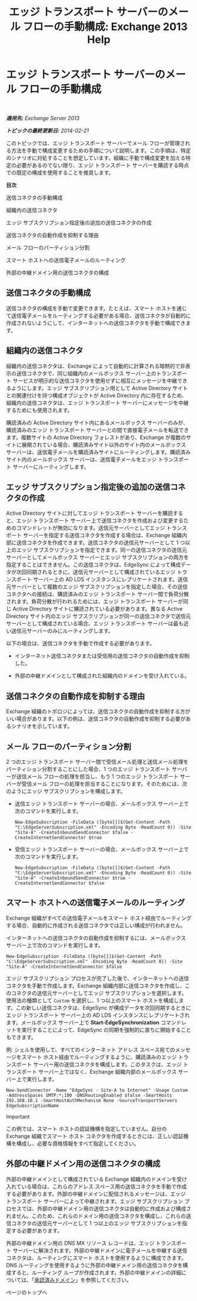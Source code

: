 ﻿---
title: 'エッジ トランスポート サーバーのメール フローの手動構成: Exchange 2013 Help'
TOCTitle: エッジ トランスポート サーバーのメール フローの手動構成
ms:assetid: cb4cc165-6c09-44ab-a95f-167ae8ed2485
ms:mtpsurl: https://technet.microsoft.com/ja-jp/library/Dn606261(v=EXCHG.150)
ms:contentKeyID: 61180562
ms.date: 04/24/2018
mtps_version: v=EXCHG.150
ms.translationtype: HT
---

# エッジ トランスポート サーバーのメール フローの手動構成

 

_**適用先:** Exchange Server 2013_

_**トピックの最終更新日:** 2014-02-21_

このトピックでは、エッジ トランスポート サーバーでメール フローが管理される方法を手動で構成変更するための手順について説明します。この手順は、特定のシナリオに対処することを想定しています。組織に手動で構成変更を加える特定の必要があるのでない限り、エッジ トランスポート サーバーを購読する時点での既定の構成を使用することを推奨します。

**目次**

送信コネクタの手動構成

組織内の送信コネクタ

エッジ サブスクリプション指定後の追加の送信コネクタの作成

送信コネクタの自動作成を抑制する理由

メール フローのパーティション分割

スマート ホストへの送信電子メールのルーティング

外部の中継ドメイン用の送信コネクタの構成

## 送信コネクタの手動構成

送信コネクタの構成を手動で変更できます。たとえば、スマート ホストを通じて送信電子メールをルーティングする必要がある場合、送信コネクタが自動的に作成されないようにして、インターネットへの送信コネクタを手動で構成できます。

## 組織内の送信コネクタ

組織内の送信コネクタは、Exchange によって自動的に計算される暗黙的で非表示の送信コネクタで、同じ組織内のメールボックス サーバー上のトランスポート サービスが明示的な送信コネクタを使用せずに相互にメッセージを中継できるようにします。エッジ サブスクリプション用として Active Directory サイトとの関連付けを持つ構成オブジェクトが Active Directory 内に存在するため、組織内の送信コネクタは、エッジ トランスポート サーバーにメッセージを中継するためにも使用されます。

購読済みの Active Directory サイト内にあるメールボックス サーバーのみが、購読済みのエッジ トランスポート サーバーとの間で直接電子メールを転送できます。複数サイトの Active Directory フォレストがあり、Exchange が複数のサイトに展開されている場合、購読済みサイト以外のサイト内のメールボックス サーバーは、送信電子メールを購読済みサイトにルーティングします。購読済みサイト内のメールボックス サーバーは、送信電子メールをエッジ トランスポート サーバーにルーティングします。

## エッジ サブスクリプション指定後の追加の送信コネクタの作成

Active Directory サイトに対してエッジ トランスポート サーバーを購読すると、エッジ トランスポート サーバー上で送信コネクタを作成および変更するためのコマンドレットが無効になります。送信元サーバーとしてエッジ トランスポート サーバーを指定する送信コネクタを作成する場合は、Exchange 組織内部に送信コネクタを作成できます。送信コネクタの送信元サーバーとして 1 つ以上のエッジ サブスクリプションを指定できます。同一の送信コネクタの送信元サーバーとしてメールボックス サーバーとエッジ サブスクリプションの両方を指定することはできません。この送信コネクタは、EdgeSync によって構成データが次回同期されるときに、送信元サーバーとして構成されているエッジ トランスポート サーバー上の AD LDS インスタンスにレプリケートされます。送信元サーバーとして複数のエッジ サブスクリプションを指定した場合、その送信コネクタへの接続は、購読済みのエッジ トランスポート サーバー間で負荷分散されます。負荷分散が行われるためには、エッジ トランスポート サーバーが同じ Active Directory サイトに購読されている必要があります。異なる Active Directory サイト内のエッジ サブスクリプションが同一の送信コネクタで送信元サーバーとして構成されている場合、エッジ トランスポート サーバーは最も近い送信元サーバーのみにルーティングします。

以下の場合は、送信コネクタを手動で作成する必要があります。

  - インターネット送信コネクタまたは受信用の送信コネクタの自動作成を抑制した。

  - 外部の中継ドメインとして構成された組織内のドメインを受け入れている。

## 送信コネクタの自動作成を抑制する理由

Exchange 組織のトポロジによっては、送信コネクタの自動作成を抑制する方がいい場合があります。以下の例は、送信コネクタの自動作成を抑制する必要があるシナリオを示しています。

## メール フローのパーティション分割

2 つのエッジ トランスポート サーバー間で受信メール処理と送信メール処理をパーティション分割することにした場合、1 つのエッジ トランスポート サーバーが送信メール フローの処理を担当し、もう 1 つのエッジ トランスポート サーバーが受信メール フローの処理を担当することになります。そのためには、次のようにエッジ サブスクリプションを構成します。

  - 送信エッジ トランスポート サーバーの場合、メールボックス サーバー上で次のコマンドを実行します。
    
        New-EdgeSubscription -FileData ([byte[]]$(Get-Content -Path "C:\EdgeServerSubscription.xml" -Encoding Byte -ReadCount 0)) -Site "Site-A" -CreateInboundSendConnector $false -CreateInternetSendConnector $true

  - 受信エッジ トランスポート サーバーの場合、メールボックス サーバー上で次のコマンドを実行します。
    
        New-EdgeSubscription -FileData ([byte[]]$(Get-Content -Path "C:\EdgeServerSubscription.xml" -Encoding Byte -ReadCount 0)) -Site "Site-A" -CreateInboundSendConnector $true -CreateInternetSendConnector $false

## スマート ホストへの送信電子メールのルーティング

Exchange 組織がすべての送信電子メールをスマート ホスト経由でルーティングする場合、自動的に作成される送信コネクタでは正しい構成が行われません。

インターネットへの送信コネクタの自動作成を抑制するには、メールボックス サーバー上で次のコマンドを実行します。

    New-EdgeSubscription -FileData ([byte[]]$(Get-Content -Path "C:\EdgeServerSubscription.xml" -Encoding Byte -ReadCount 0)) -Site "Site-A" -CreateInternetSendConnector $false

エッジ サブスクリプション プロセスが完了した後で、インターネットへの送信コネクタを手動で作成します。Exchange 組織内部に送信コネクタを作成し、このコネクタの送信元サーバーとしてエッジ サブスクリプションを選択します。使用法の種類として `Custom` を選択し、1 つ以上のスマート ホストを構成します。この新しい送信コネクタは、EdgeSync が構成データを次回同期するときにエッジ トランスポート サーバー上の AD LDS インスタンスにレプリケートされます。メールボックス サーバー上で **Start-EdgeSynchronization** コマンドレットを実行することによって、EdgeSync の同期を強制的に直ちに開始することもできます。

例: シェルを使用して、すべてのインターネット アドレス スペース宛てのメッセージをスマート ホスト経由でルーティングするように、購読済みのエッジ トランスポート サーバー用の送信コネクタを構成します。このタスクは、エッジ トランスポート サーバー上ではなく、Exchange 組織内部のメールボックス サーバー上で実行します。

    New-SendConnector -Name "EdgeSync - Site-A to Internet" -Usage Custom -AddressSpaces SMTP:*;100 -DNSRoutingEnabled $false -SmartHosts 192.168.10.1 -SmartHostAuthMechanism None -SourceTransportServers EdgeSubscriptionName


> [!IMPORTANT]
> この例では、スマート ホストの認証機構を指定していません。自分の Exchange 組織でスマート ホスト コネクタを作成するときには、正しい認証機構を構成し、必要な資格情報をすべて指定してください。



## 外部の中継ドメイン用の送信コネクタの構成

外部の中継ドメインとして構成されている Exchange 組織内のドメインを受け入れている場合は、これらのアドレス スペース用の送信コネクタを手動で作成する必要があります。外部の中継ドメインに配信されるメッセージは、エッジ トランスポート サーバーによって中継されます。エッジ サブスクリプション プロセスでは、外部の中継ドメイン用の送信コネクタは自動的に作成および構成されません。このため、これらのドメイン用の送信コネクタを構成し、これらの送信コネクタの送信元サーバーとして 1 つ以上のエッジ サブスクリプションを指定する必要があります。

外部の中継ドメイン用の DNS MX リソース レコードは、エッジ トランスポート サーバーに解決されます。外部の中継ドメインに電子メールを中継する送信コネクタは、ルーティングにスマート ホストを使用するように構成できます。DNS ルーティングを使用するように外部の中継ドメイン用の送信コネクタを構成すると、ルーティング ループが作成されます。外部の中継ドメインの詳細については、「[承認済みドメイン](accepted-domains-exchange-2013-help.md)」を参照してください。

ページのトップへ

